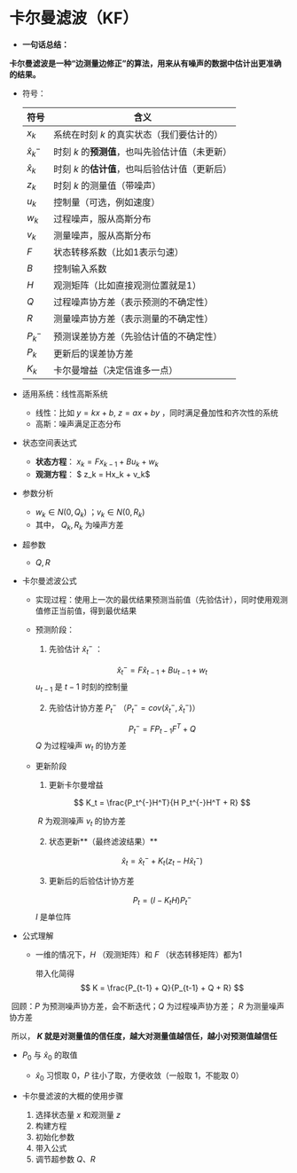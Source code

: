 # 卡尔曼滤波（KF）

-   **一句话总结：**

  **卡尔曼滤波是一种“边测量边修正”的算法，用来从有噪声的数据中估计出更准确的结果。**

- 符号：

  | 符号            | 含义                                            |
  | --------------- | ----------------------------------------------- |
  | $x_k$           | 系统在时刻 $k$ 的真实状态（我们要估计的）       |
  | $\hat{x}_k^{-}$ | 时刻 $k$ 的**预测值**，也叫先验估计值（未更新） |
  | $\hat{x}_k$     | 时刻 $k$ 的**估计值**，也叫后验估计值（更新后） |
  | $z_k$           | 时刻 $k$ 的测量值（带噪声）                     |
  | $u_k$           | 控制量（可选，例如速度）                        |
  | $w_k$           | 过程噪声，服从高斯分布                          |
  | $v_k$           | 测量噪声，服从高斯分布                          |
  | $F$             | 状态转移系数（比如1表示匀速）                   |
  | $B$             | 控制输入系数                                    |
  | $H$             | 观测矩阵（比如直接观测位置就是1）               |
  | $Q$             | 过程噪声协方差（表示预测的不确定性）            |
  | $R$             | 测量噪声协方差（表示测量的不确定性）            |
  | $P_k^{-}$       | 预测误差协方差（先验估计值的不确定性）          |
  | $P_k$           | 更新后的误差协方差                              |
  | $K_k$           | 卡尔曼增益（决定信谁多一点）                    |

- 适用系统：线性高斯系统

  - 线性：比如 $y = kx+b$, $z = ax+by$ ，同时满足叠加性和齐次性的系统
  - 高斯：噪声满足正态分布

- 状态空间表达式
  - **状态方程**： $x_k = Fx_{k-1} + Bu_k + w_k$ 
  - **观测方程**： $ z_k = Hx_k + v_k$ 

- 参数分析
  - $w_k \in N(0, Q_k)$ ；$v_k \in N(0, R_k)$ 
  - 其中， $Q_k, R_k$ 为噪声方差 

- 超参数
  - $Q, R$ 

- 卡尔曼滤波公式

  - 实现过程：使用上一次的最优结果预测当前值（先验估计），同时使用观测值修正当前值，得到最优结果

  - 预测阶段：

    1. 先验估计 $\widehat{x}_t^{-}$ ：

    $$
    \widehat{x}_t^{-} = F\widehat{x}_{t-1} + Bu_{t-1} + w_t
    $$
    ​	$u_{t-1}$ 是 $t-1$ 时刻的控制量

    2. 先验估计协方差 $P_t^{-}$ （$P_t^{-} = cov(\widehat{x}_{t}^{-}, \widehat{x}_{t}^{-})$）

    $$
    P_t^- = FP_{t-1}F^T + Q
    $$
    ​	$Q$ 为过程噪声 $w_t$ 的协方差

  - 更新阶段

    1. 更新卡尔曼增益

    $$
    K_t = \frac{P_t^{-}H^T}{H P_t^{-}H^T + R}
    $$

    ​	$R$ 为观测噪声 $v_t$ 的协方差

    2. 状态更新**（最终滤波结果）** 

    $$
    \widehat{x}_{t} = \widehat{x}_{t}^{-} + K_t(z_t - H\widehat{x}_{t}^{-})
    $$

    3. 更新后的后验估计协方差

    $$
    P_t = (I - K_tH)P^{-}_t
    $$
    $I$ 是单位阵

- 公式理解

  - 一维的情况下，$H$ （观测矩阵）和 $F$ （状态转移矩阵）都为1

    带入化简得
    $$
    K = \frac{P_{t-1} + Q}{P_{t-1} + Q + R}
    $$
    

​		回顾：$P$ 为预测噪声协方差，会不断迭代；$Q$ 为过程噪声协方差； $R$ 为测量噪声协方差

​		所以， **$K$ 就是对测量值的信任度，越大对测量值越信任，越小对预测值越信任** 

- $P_0$ 与 $\hat{x}_0$ 的取值
  - $\hat{x}_0$ 习惯取 0，$P$ 往小了取，方便收敛（一般取 1，不能取 0）

- 卡尔曼滤波的大概的使用步骤
  1. 选择状态量 $x$ 和观测量 $z$ 
  2. 构建方程
  3. 初始化参数
  4. 带入公式
  5. 调节超参数 $Q$、$R$ 

